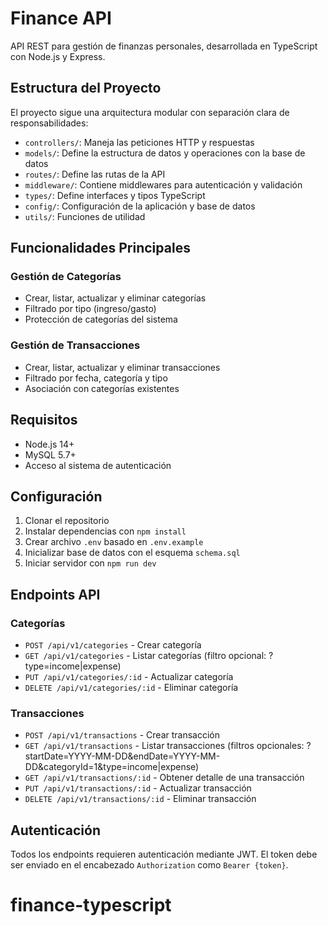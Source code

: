 # Finance API

API REST para gestión de finanzas personales, desarrollada en TypeScript con Node.js y Express.

## Estructura del Proyecto

El proyecto sigue una arquitectura modular con separación clara de responsabilidades:

- `controllers/`: Maneja las peticiones HTTP y respuestas
- `models/`: Define la estructura de datos y operaciones con la base de datos
- `routes/`: Define las rutas de la API
- `middleware/`: Contiene middlewares para autenticación y validación
- `types/`: Define interfaces y tipos TypeScript
- `config/`: Configuración de la aplicación y base de datos
- `utils/`: Funciones de utilidad

## Funcionalidades Principales

### Gestión de Categorías
- Crear, listar, actualizar y eliminar categorías
- Filtrado por tipo (ingreso/gasto)
- Protección de categorías del sistema

### Gestión de Transacciones
- Crear, listar, actualizar y eliminar transacciones
- Filtrado por fecha, categoría y tipo
- Asociación con categorías existentes

## Requisitos

- Node.js 14+
- MySQL 5.7+
- Acceso al sistema de autenticación

## Configuración

1. Clonar el repositorio
2. Instalar dependencias con `npm install`
3. Crear archivo `.env` basado en `.env.example`
4. Inicializar base de datos con el esquema `schema.sql`
5. Iniciar servidor con `npm run dev`

## Endpoints API

### Categorías

- `POST /api/v1/categories` - Crear categoría
- `GET /api/v1/categories` - Listar categorías (filtro opcional: ?type=income|expense)
- `PUT /api/v1/categories/:id` - Actualizar categoría
- `DELETE /api/v1/categories/:id` - Eliminar categoría

### Transacciones

- `POST /api/v1/transactions` - Crear transacción
- `GET /api/v1/transactions` - Listar transacciones (filtros opcionales: ?startDate=YYYY-MM-DD&endDate=YYYY-MM-DD&categoryId=1&type=income|expense)
- `GET /api/v1/transactions/:id` - Obtener detalle de una transacción
- `PUT /api/v1/transactions/:id` - Actualizar transacción
- `DELETE /api/v1/transactions/:id` - Eliminar transacción

## Autenticación

Todos los endpoints requieren autenticación mediante JWT. El token debe ser enviado en el encabezado `Authorization` como `Bearer {token}`.
# finance-typescript
